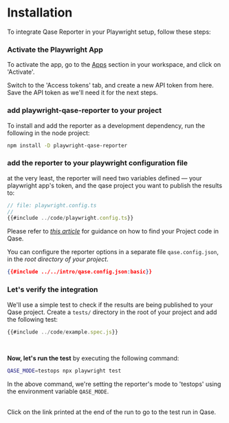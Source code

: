 # Installation

To integrate Qase Reporter in your Playwright setup, follow these steps:



### Activate the Playwright App

To activate the app, go to the [Apps](https://app.qase.io/apps?app=playwright-reporter) section in your workspace, and click on 'Activate'.

Switch to the 'Access tokens' tab, and create a new API token from here. Save the API token as we'll need it for the next steps.



### add playwright-qase-reporter to your project

To install and add the reporter as a development dependency, run the following in the node project:

```bash
npm install -D playwright-qase-reporter
```



### add the reporter to your playwright configuration file

at the very least, the reporter will need two variables defined — your playwright app's token, and the qase project you want to publish the results to:
<br>

```typescript
// file: playwright.config.ts
//
{{#include ../code/playwright.config.ts}}
```

Please refer to [*this article*](https://help.qase.io/en/articles/9787250-how-do-i-find-my-project-code) for guidance on how to find your Project code in Qase.
<br>

You can configure the reporter options in a separate file `qase.config.json`, in the *root directory of your project*.
```json
{{#include ../../intro/qase.config.json:basic}} 

```



### Let's verify the integration

We'll use a simple test to check if the results are being published to your Qase project. Create a `tests/` directory in the root of your project and add the following test:

```javascript
{{#include ../code/example.spec.js}}
```
<br>



**Now, let's run the test** by executing the following command:

```bash
QASE_MODE=testops npx playwright test
```

In the above command, we're setting the reporter's mode to 'testops' using the environment variable `QASE_MODE`. 

<br> 
Click on the link printed at the end of the run to go to the test run in Qase.


